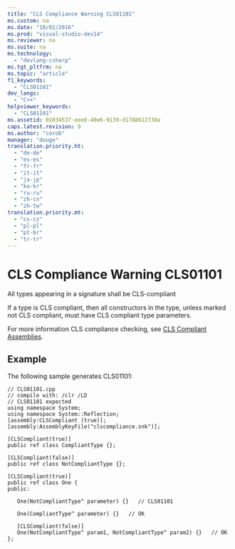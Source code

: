```yaml
---
title: "CLS Compliance Warning CLS01101"
ms.custom: na
ms.date: "10/02/2016"
ms.prod: "visual-studio-dev14"
ms.reviewer: na
ms.suite: na
ms.technology: 
  - "devlang-csharp"
ms.tgt_pltfrm: na
ms.topic: "article"
f1_keywords: 
  - "CLS01101"
dev_langs: 
  - "C++"
helpviewer_keywords: 
  - "CLS01101"
ms.assetid: 01034537-eee8-40e6-9139-d1788612738a
caps.latest.revision: 9
ms.author: "corob"
manager: "douge"
translation.priority.ht: 
  - "de-de"
  - "es-es"
  - "fr-fr"
  - "it-it"
  - "ja-jp"
  - "ko-kr"
  - "ru-ru"
  - "zh-cn"
  - "zh-tw"
translation.priority.mt: 
  - "cs-cz"
  - "pl-pl"
  - "pt-br"
  - "tr-tr"
---
```

# CLS Compliance Warning CLS01101
All types appearing in a signature shall be CLS-compliant  
  
 If a type is CLS compliant, then all constructors in the type, unless marked not CLS compliant, must have CLS compliant type parameters.  
  
 For more information CLS compliance checking, see [CLS Compliant Assemblies](assetId:///3320b57e-ea55-4697-a17d-f509a36a3c93).  
  
## Example  
 The following sample generates CLS01101:  
  
```  
// CLS01101.cpp  
// compile with: /clr /LD  
// CLS01101 expected  
using namespace System;  
using namespace System::Reflection;  
[assembly:CLSCompliant (true)];  
[assembly:AssemblyKeyFile("clscompliance.snk")];  
  
[CLSCompliant(true)]  
public ref class CompliantType {};  
  
[CLSCompliant(false)]  
public ref class NotCompliantType {};  
  
[CLSCompliant(true)]  
public ref class One {  
public:  
  
   One(NotCompliantType^ parameter) {}   // CLS01101  
  
   One(CompliantType^ parameter) {}   // OK  
  
   [CLSCompliant(false)]  
   One(NotCompliantType^ param1, NotCompliantType^ param2) {}   // OK  
};  
```